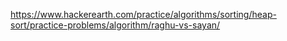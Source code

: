 https://www.hackerearth.com/practice/algorithms/sorting/heap-sort/practice-problems/algorithm/raghu-vs-sayan/
